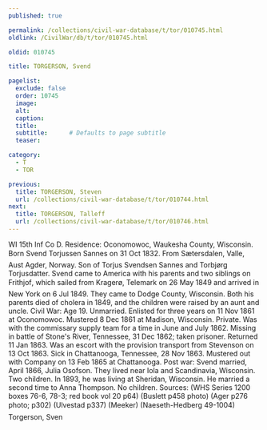 ```yaml
---
published: true

permalink: /collections/civil-war-database/t/tor/010745.html
oldlink: /CivilWar/db/t/tor/010745.html

oldid: 010745

title: TORGERSON, Svend

pagelist:
  exclude: false
  order: 10745
  image: 
  alt:
  caption:
  title:
  subtitle:      # Defaults to page subtitle
  teaser:

category: 
  - T 
  - TOR

previous:
  title: TORGERSON, Steven
  url: /collections/civil-war-database/t/tor/010744.html  
next:
  title: TORGERSON, Talleff
  url: /collections/civil-war-database/t/tor/010746.html   
---
```

WI 15th Inf Co D. Residence: Oconomowoc, Waukesha County, Wisconsin. Born &#147;Svend Torjussen Sannes&#148; on 31 Oct 1832. From S&aelig;tersdalen, Valle, Aust Agder, Norway. Son of Torjus Svendsen Sannes and Torbj&oslash;rg Torjusdatter. Svend came to America with his parents and two siblings on &#147;Frithjof&#148;, which sailed from Krager&oslash;, Telemark on 26 May 1849 and arrived in New York on 6 Jul 1849. They came to Dodge County, Wisconsin. Both his parents died of cholera in 1849, and the children were raised by an aunt and uncle. Civil War: Age 19. Unmarried. Enlisted for three years on 11 Nov 1861 at Oconomowoc. Mustered 8 Dec 1861 at Madison, Wisconsin. Private. Was with the commissary supply team for a time in June and July 1862. Missing in battle of Stone&#39;s River, Tennessee, 31 Dec 1862; taken prisoner. Returned 11 Jan 1863. Was an escort with the provision transport from Stevenson on 13 Oct 1863. Sick in Chattanooga, Tennessee, 28 Nov 1863. Mustered out with Company on 13 Feb 1865 at Chattanooga. Post war: Svend married, April 1866, Julia Osofson. They lived near Iola and Scandinavia, Wisconsin. Two children. In 1893, he was living at Sheridan, Wisconsin. He married a second time to Anna Thompson. No children. Sources: (WHS Series 1200 boxes 76-6, 78-3; red book vol 20 p64) (Buslett p458 photo) (Ager p276 photo; p302) (Ulvestad p337) (Meeker) (Naeseth-Hedberg &#146;49-1004) &#147;Torgerson, Sven&#148;